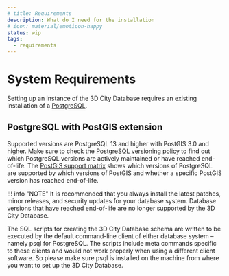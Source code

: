 ```yaml
---
# title: Requirements
description: What do I need for the installation
# icon: material/emoticon-happy
status: wip
tags:
  - requirements
---
```


# System Requirements

Setting up an instance of the 3D City Database requires an existing installation of a [PostgreSQL](https://www.postgresql.org/).

## PostgreSQL with PostGIS extension

Supported versions are PostgreSQL 13 and higher with PostGIS 3.0 and higher. Make sure to check the [PostgreSQL versioning policy](https://www.postgresql.org/support/versioning/) to find out which PostgreSQL versions are actively maintained or have reached end-of-life. The [PostGIS support matrix](https://trac.osgeo.org/postgis/wiki/UsersWikiPostgreSQLPostGIS) shows which versions of PostgreSQL are supported by which versions of PostGIS and whether a specific PostGIS version has reached end-of-life.

!!! info "NOTE"
    It is recommended that you always install the latest patches, minor releases, and security updates for your database system. Database versions that have reached end-of-life are no longer supported by the 3D City Database.

The SQL scripts for creating the 3D City Database schema are written to be executed by the default command-line client of either database system – namely psql for PostgreSQL. The scripts include meta commands specific to these clients and would not work properly when using a different client software. So please make sure psql is installed on the machine from where you want to set up the 3D City Database.
